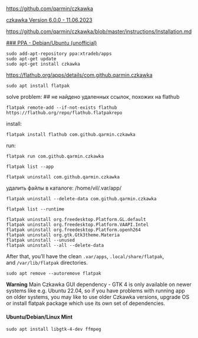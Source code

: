 https://github.com/qarmin/czkawka

[czkawka Version 6.0.0 - 11.06.2023](https://github.com/qarmin/Czkawka/releases/tag/6.0.0)


https://github.com/qarmin/czkawka/blob/master/instructions/Installation.md

[### PPA - Debian/Ubuntu (unofficial)](https://github.com/qarmin/czkawka/blob/master/instructions/Installation.md)

```
sudo add-apt-repository ppa:xtradeb/apps
sudo apt-get update
sudo apt-get install czkawka
```


https://flathub.org/apps/details/com.github.qarmin.czkawka

```
sudo apt install flatpak
```

solve problem: ## не найдено удаленных ссылок, похожих на flathub
```
flatpak remote-add --if-not-exists flathub https://flathub.org/repo/flathub.flatpakrepo
```

install:
```
flatpak install flathub com.github.qarmin.czkawka
```

run:
```
flatpak run com.github.qarmin.czkawka
```

```
flatpak list --app
```

```
flatpak uninstall com.github.qarmin.czkawka
```

удалить файлы в каталоге: /home/vil/.var/app/
```
flatpak uninstall --delete-data com.github.qarmin.czkawka
```

```
flatpak list --runtime

flatpak uninstall org.freedesktop.Platform.GL.default
flatpak uninstall org.freedesktop.Platform.VAAPI.Intel
flatpak uninstall org.freedesktop.Platform.openh264
flatpak uninstall org.gtk.Gtk3theme.Materia
flatpak uninstall --unused
flatpak uninstall --all --delete-data

```
After that, you’ll have the clean `.var/apps`, `.local/share/flatpak`, and `/var/lib/flatpak` directories.

```
sudo apt remove --autoremove flatpak
```

**Warning** Main Czkawka GUI dependency - GTK 4 is only available on newer systems like e.g. Ubuntu 22.04, so if you have problems with running app on older systems, you may like to use older Czkawka versions, upgrade OS or install flatpak package which use its own set of dependencies.

#### [](https://github.com/qarmin/czkawka/blob/master/instructions/Installation.md#ubuntudebianlinux-mint)

#### Ubuntu/Debian/Linux Mint

```
sudo apt install libgtk-4-dev ffmpeg
```
